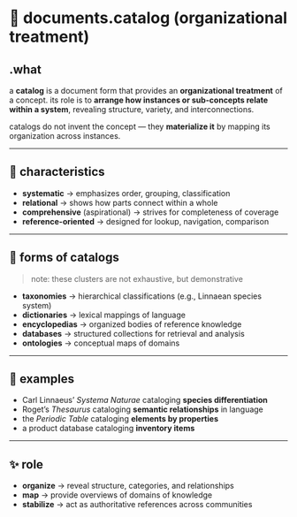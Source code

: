 # 🧩 documents.catalog (organizational treatment)

## .what
a **catalog** is a document form that provides an **organizational treatment** of a concept.
its role is to **arrange how instances or sub-concepts relate within a system**, revealing structure, variety, and interconnections.

catalogs do not invent the concept — they **materialize it** by mapping its organization across instances.

---

## 🔬 characteristics
- **systematic** → emphasizes order, grouping, classification
- **relational** → shows how parts connect within a whole
- **comprehensive** (aspirational) → strives for completeness of coverage
- **reference-oriented** → designed for lookup, navigation, comparison

---

## 🧷 forms of catalogs
> note: these clusters are not exhaustive, but demonstrative

- **taxonomies** → hierarchical classifications (e.g., Linnaean species system)
- **dictionaries** → lexical mappings of language
- **encyclopedias** → organized bodies of reference knowledge
- **databases** → structured collections for retrieval and analysis
- **ontologies** → conceptual maps of domains

---

## 📌 examples
- Carl Linnaeus’ *Systema Naturae* cataloging **species differentiation**
- Roget’s *Thesaurus* cataloging **semantic relationships** in language
- the *Periodic Table* cataloging **elements by properties**
- a product database cataloging **inventory items**

---

## ✨ role
- **organize** → reveal structure, categories, and relationships
- **map** → provide overviews of domains of knowledge
- **stabilize** → act as authoritative references across communities
